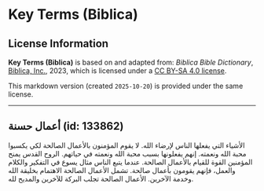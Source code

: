 # Key Terms (Biblica)

## License Information

**Key Terms (Biblica)** is based on and adapted from: _Biblica Bible Dictionary_, [Biblica, Inc.](https://www.biblica.com/), 2023, which is licensed under a [CC BY-SA 4.0 license](https://creativecommons.org/licenses/by-sa/4.0/legalcode.en).

This markdown version (created `2025-10-20`) is provided under the same license.



--------------------------------

## أعمال حسنة (id: 133862)

الأشياء التي يفعلها الناس لإرضاء الله. لا يقوم المؤمنون بالأعمال الصالحة لكي يكسبوا محبة الله ونعمته. إنهم يفعلونها بسبب محبة الله ونعمته في حياتهم. الروح القدس يمنح المؤمنين القوة للقيام بالأعمال الصالحة. عندما يتبع الناس مثال يسوع في التفكير والكلام والعمل، فإنهم يقومون بأعمال صالحة. تشمل الأعمال الصالحة الاهتمام بخليقة الله وخدمة الآخرين. الأعمال الصالحة تجلب البركة للآخرين والمديح لله.


